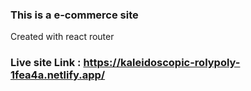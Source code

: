 ### This is a e-commerce site 
Created with react router
### Live site Link : https://kaleidoscopic-rolypoly-1fea4a.netlify.app/